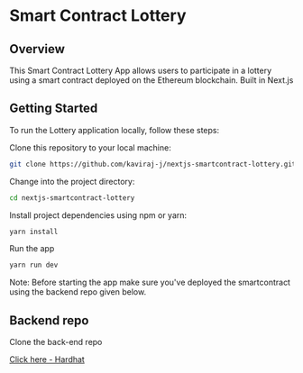 # Smart Contract Lottery

## Overview
This Smart Contract Lottery App allows users to participate in a lottery using a smart contract deployed on the Ethereum blockchain.
Built in Next.js

## Getting Started

To run the Lottery application locally, follow these steps:

   Clone this repository to your local machine:

   ```bash
   git clone https://github.com/kaviraj-j/nextjs-smartcontract-lottery.git
   ```
   Change into the project directory:

   ```bash
   cd nextjs-smartcontract-lottery
   ```
   Install project dependencies using npm or yarn:

   ```bash
   yarn install
   ```
   
   Run the app

   ```bash
   yarn run dev
   ```

   Note: Before starting the app make sure you've deployed the smartcontract using the backend repo given below.

## Backend repo

Clone the back-end repo

[Click here - Hardhat](https://github.com/kaviraj-j/hardhat-smartcontract-lottery)
